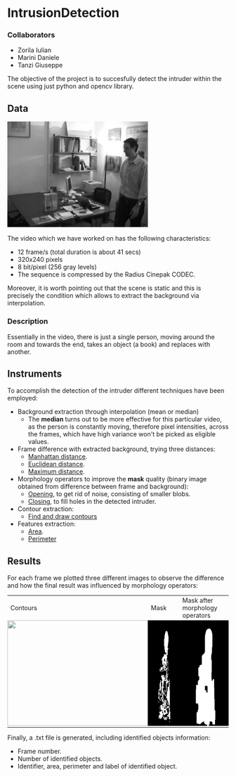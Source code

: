 # IntrusionDetection
### Collaborators
* Zorila Iulian
* Marini Daniele
* Tanzi Giuseppe

The objective of the project is to succesfully detect the intruder within the scene using just python and opencv library.

## Data
<img src="https://github.com/iulianzorila/IntrusionDetection/blob/main/Intruder.jpeg" width="320" height="240"></img>

The video which we have worked on has the following characteristics:
* 12  frame/s  (total  duration is about 41 secs)
* 320x240  pixels
* 8 bit/pixel (256 gray levels)
* The sequence is compressed by the Radius Cinepak CODEC.

Moreover, it is worth pointing out that the scene is static and this is precisely the condition which allows to extract the background via interpolation.

### Description
Essentially in the video, there is just a single person, moving around the room and towards the end, takes an object (a book) and replaces with another.


## Instruments
To accomplish the detection of the intruder different techniques have been employed:
* Background extraction through interpolation (mean or median)
  * The **median** turns out to be more effective for this particular video, as the person is constantly moving, therefore pixel intensities, across the frames, which have high variance won't be picked as eligible values.
* Frame difference with extracted background, trying three distances:
  * [Manhattan distance](https://en.wikipedia.org/wiki/Taxicab_geometry).
  * [Euclidean distance](https://en.wikipedia.org/wiki/Euclidean_distance).
  * [Maximum distance](https://en.wikipedia.org/wiki/Chebyshev_distance).
* Morphology operators to improve the **mask** quality (binary image obtained from difference between frame and background):
  * [Opening](https://docs.opencv.org/4.x/d9/d61/tutorial_py_morphological_ops.html), to get rid of noise, consisting of smaller blobs.
  * [Closing](https://docs.opencv.org/4.x/d9/d61/tutorial_py_morphological_ops.html), to fill holes in the detected intruder.
* Contour extraction:
  * [Find and draw contours](https://docs.opencv.org/3.4/d4/d73/tutorial_py_contours_begin.html)
* Features extraction:
  * [Area](https://docs.opencv.org/4.x/dd/d49/tutorial_py_contour_features.html).
  * [Perimeter](https://docs.opencv.org/4.x/dd/d49/tutorial_py_contour_features.html)
  
## Results
For each frame we plotted three different images to observe the difference and how the final result was influenced by morphology operators:

<table>
 <tbody>
  <tr>
   <td style="border:0">Contours</td>
   <td>Mask</td>
   <td>Mask after morphology operators</td>
  </tr>
  <tr>
   <td style="padding:0"><img src="https://github.com/iulianzorila/IntrusionDetection/blob/main/res.gif" width="320" height="240"></td>
   <td style="padding:0"><img src="https://github.com/iulianzorila/IntrusionDetection/blob/main/mask.gif" width="320" height="240"></td>
   <td style="padding:0"><img src="https://github.com/iulianzorila/IntrusionDetection/blob/main/fmask.gif" width="320" height="240"></td>
  </tr>
 </tbody>
</table>

Finally, a .txt file is generated, including identified objects information:
* Frame number.
* Number of identified objects.
* Identifier, area, perimeter and label of identified object.


